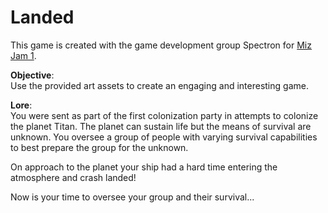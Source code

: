 # Landed
This game is created with the game development group Spectron for [Miz Jam 1](https://itch.io/jam/miz-jam-1).<br />
<!-- Github uses Markdown and to add spaces use double space or <br /> , this is also an example of comments-->

**Objective**:  
Use the provided art assets to create an engaging and interesting game. 


**Lore**:  
You were sent as part of the first colonization party in attempts to colonize the planet Titan. The planet can sustain life but the means of survival are unknown. You oversee a group of people with varying survival capabilities to best prepare the group for the unknown. 

On approach to the planet your ship had a hard time entering the atmosphere and crash landed! 

Now is your time to oversee your group and their survival...
